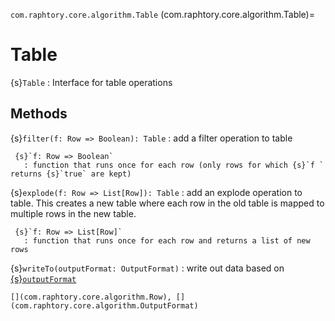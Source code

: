 `com.raphtory.core.algorithm.Table`
(com.raphtory.core.algorithm.Table)=
# Table

{s}`Table`
 : Interface for table operations

## Methods

 {s}`filter(f: Row => Boolean): Table`
   : add a filter operation to table

     {s}`f: Row => Boolean`
       : function that runs once for each row (only rows for which {s}`f ` returns {s}`true` are kept)

 {s}`explode(f: Row => List[Row]): Table`
   : add an explode operation to table. This creates a new table where each row in the old table
     is mapped to multiple rows in the new table.

     {s}`f: Row => List[Row]`
       : function that runs once for each row and returns a list of new rows

 {s}`writeTo(outputFormat: OutputFormat)`
   : write out data based on [{s}`outputFormat`](com.raphtory.core.algorithm.OutputFormat)

 ```{seealso}
 [](com.raphtory.core.algorithm.Row), [](com.raphtory.core.algorithm.OutputFormat)
 ```